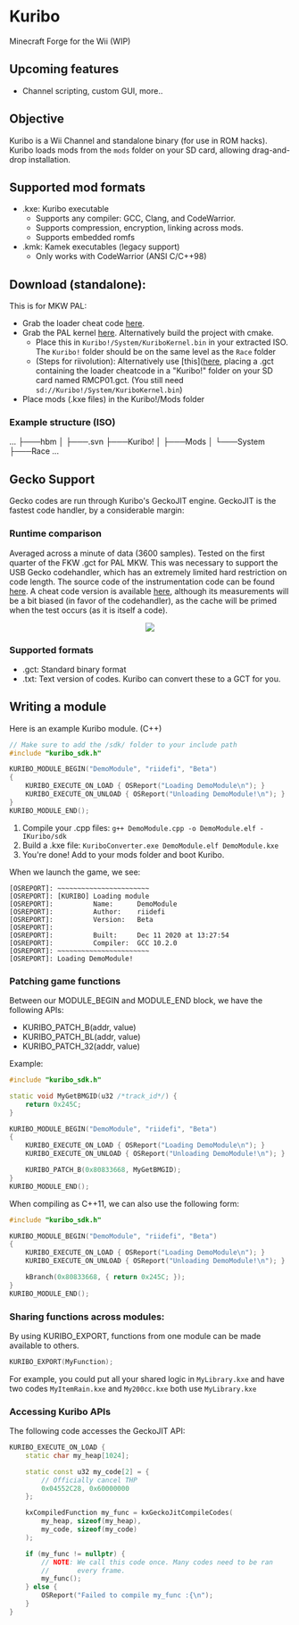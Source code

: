# Kuribo
Minecraft Forge for the Wii (WIP)

## Upcoming features
- Channel scripting, custom GUI, more..

## Objective
Kuribo is a Wii Channel and standalone binary (for use in ROM hacks).
Kuribo loads mods from the `mods` folder on your SD card, allowing drag-and-drop installation.

## Supported mod formats
- .kxe: Kuribo executable
	- Supports any compiler: GCC, Clang, and CodeWarrior.
	- Supports compression, encryption, linking across mods.
	- Supports embedded romfs
- .kmk: Kamek executables (legacy support)
	- Only works with CodeWarrior (ANSI C/C++98)

## Download (standalone):
This is for MKW PAL:
- Grab the loader cheat code [here](https://github.com/riidefi/Kuribo/blob/master/Loader/Basic.txt).
- Grab the PAL kernel [here](https://cdn.discordapp.com/attachments/690031212852805679/885723616078086144/KuriboKernel). Alternatively build the project with cmake.
  - Place this in `Kuribo!/System/KuriboKernel.bin` in your extracted ISO. The `Kuribo!` folder should be on the same level as the `Race` folder
  - (Steps for riivolution): Alternatively use [this]([here](https://github.com/riidefi/Kuribo/blob/master/Loader/kuribo.xml), placing a .gct containing the loader cheatcode in a "Kuribo!" folder on your SD card named RMCP01.gct. (You still need `sd://Kuribo!/System/KuriboKernel.bin`)
- Place mods (.kxe files) in the Kuribo!/Mods folder

### Example structure (ISO)
...
├───hbm
│   ├───.svn
├───Kuribo!
│   ├───Mods
│   └───System
├───Race
...

## Gecko Support
Gecko codes are run through Kuribo's GeckoJIT engine. GeckoJIT is the fastest code handler, by a considerable margin:

### Runtime comparison
Averaged across a minute of data (3600 samples). Tested on the first quarter of the FKW .gct for PAL MKW. This was necessary to support the USB Gecko codehandler, which has an extremely limited hard restriction on code length. The source code of the instrumentation code can be found [here](https://github.com/riidefi/Kuribo/blob/master/GeckoJIT/tests.cxx#L513-L554). A cheat code version is available [here](https://mkwii.com/showthread.php?tid=1673&pid=6040#pid6040), although its measurements will be a bit biased (in favor of the codehandler), as the cache will be primed when the test occurs (as it is itself a code).
<p align="center">
  <img src="https://raw.githubusercontent.com/riidefi/Kuribo/master/Docs/gecko_comparison.png">
</p>

### Supported formats
- .gct: Standard binary format
- .txt: Text version of codes. Kuribo can convert these to a GCT for you.

## Writing a module
Here is an example Kuribo module. (C++)
```cpp
// Make sure to add the /sdk/ folder to your include path
#include "kuribo_sdk.h"

KURIBO_MODULE_BEGIN("DemoModule", "riidefi", "Beta")
{
	KURIBO_EXECUTE_ON_LOAD { OSReport("Loading DemoModule\n"); }
	KURIBO_EXECUTE_ON_UNLOAD { OSReport("Unloading DemoModule!\n"); }
}
KURIBO_MODULE_END();
```
1. Compile your .cpp files: `g++ DemoModule.cpp -o DemoModule.elf -IKuribo/sdk`
2. Build a .kxe file: `KuriboConverter.exe DemoModule.elf DemoModule.kxe`
3. You're done! Add to your mods folder and boot Kuribo.

When we launch the game, we see:
```
[OSREPORT]: ~~~~~~~~~~~~~~~~~~~~~~~
[OSREPORT]: [KURIBO] Loading module
[OSREPORT]:          Name:     	DemoModule
[OSREPORT]:          Author:   	riidefi
[OSREPORT]:          Version:  	Beta
[OSREPORT]:                      
[OSREPORT]:          Built:    	Dec 11 2020 at 13:27:54
[OSREPORT]:          Compiler: 	GCC 10.2.0
[OSREPORT]: ~~~~~~~~~~~~~~~~~~~~~~~
[OSREPORT]: Loading DemoModule!
```

### Patching game functions
Between our MODULE_BEGIN and MODULE_END block, we have the following APIs:
- KURIBO_PATCH_B(addr, value)
- KURIBO_PATCH_BL(addr, value)
- KURIBO_PATCH_32(addr, value)

Example:
```cpp
#include "kuribo_sdk.h"

static void MyGetBMGID(u32 /*track_id*/) {
	return 0x245C;
}

KURIBO_MODULE_BEGIN("DemoModule", "riidefi", "Beta")
{
	KURIBO_EXECUTE_ON_LOAD { OSReport("Loading DemoModule\n"); }
	KURIBO_EXECUTE_ON_UNLOAD { OSReport("Unloading DemoModule!\n"); }

	KURIBO_PATCH_B(0x80833668, MyGetBMGID);
}
KURIBO_MODULE_END();
```
When compiling as C++11, we can also use the following form:
```cpp
#include "kuribo_sdk.h"

KURIBO_MODULE_BEGIN("DemoModule", "riidefi", "Beta")
{
	KURIBO_EXECUTE_ON_LOAD { OSReport("Loading DemoModule\n"); }
	KURIBO_EXECUTE_ON_UNLOAD { OSReport("Unloading DemoModule!\n"); }

	kBranch(0x80833668, { return 0x245C; });
}
KURIBO_MODULE_END();
```

### Sharing functions across modules:
By using KURIBO_EXPORT, functions from one module can be made available to others. 
```cpp
KURIBO_EXPORT(MyFunction);
```
For example, you could put all your shared logic in `MyLibrary.kxe` and have two codes `MyItemRain.kxe` and `My200cc.kxe` both use `MyLibrary.kxe`

### Accessing Kuribo APIs
The following code accesses the GeckoJIT API:
```cpp
KURIBO_EXECUTE_ON_LOAD {
	static char my_heap[1024];

	static const u32 my_code[2] = {
		// Officially cancel THP
		0x04552C28, 0x60000000
	};

	kxCompiledFunction my_func = kxGeckoJitCompileCodes(
		my_heap, sizeof(my_heap),
		my_code, sizeof(my_code)
	);

	if (my_func != nullptr) {
		// NOTE: We call this code once. Many codes need to be ran
		//       every frame.
		my_func();
	} else {
		OSReport("Failed to compile my_func :{\n");
	}
}
```